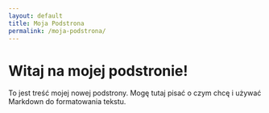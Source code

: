 ```yaml
---
layout: default
title: Moja Podstrona
permalink: /moja-podstrona/
---
```


# Witaj na mojej podstronie!

To jest treść mojej nowej podstrony. Mogę tutaj pisać o czym chcę i używać Markdown do formatowania tekstu.
